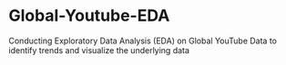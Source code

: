 # Global-Youtube-EDA
Conducting Exploratory Data Analysis (EDA) on Global YouTube Data to identify trends and visualize the underlying data
